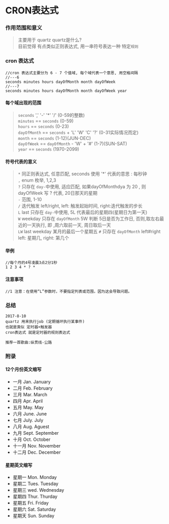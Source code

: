 # CRON表达式

### 作用范围和意义
> 主要用于 quartz  quartz是什么? <br>
> 目前觉得 有点类似正则表达式, 用一串符号表达一种 特定`规则`

### cron 表达式
```
//cron 表达式主要分为 6 - 7 个值域, 每个域代表一个意思, 用空格间隔
//---6
seconds minutes hours dayOfMonth month dayOfWeek
//---7
seconds minutes hours dayOfMonth month dayOfWeek year
```
#### 每个域出现的范围
> `seconds` ',' '-' '*' '/' (0-59的整数)<br>
> `minutes` == `seconds` (0-59)<br>
> `hours` == `seconds` (0-23)<br>
> `dayOfMonth` == `seconds` + 'L' 'W' 'C' '?' (0-31实际情况而定)<br>
> `month` == `seconds` (1-12)(JUN-DEC)<br>
> `dayOfWeek` == `dayOfMonth` - 'W' + '#' (1-7)(SUN-SAT)<br>
> `year` == `seconds` (1970-2099) <br>

#### 符号代表的意义
> `*` 同正则表达式, 任意匹配, seconds 使用 '*' 代表的意思 : 每秒钟<br>
> `,` enum 枚举, 1,2,3 <br>
> `?` 只存在 `day-`中使用, 适应匹配, 如果dayOfMonthdya 为 20 , 则 dayOfWeek 写 ? 代表, 20日那天的星期 <br>
> `-` 范围, 1-10 <br>
> `/` 迭代触发  left/right, left: 触发起始时间, right:迭代触发的步长 <br>
> `L` last 只存在 `day-`中使用, 5L 代表最后的星期四(星期日为第一天) <br>
> `W` weekday 只存在 `dayOfMonth` 5W 判断 5日是否为工作日, 否则,取左右最近的一天执行, 即 ,周六取前一天, 周日取后一天 <br>
> `LW` last weekday 某月的最后一个星期五
> `#` 只存在 `dayOfMonth` left#right left: 星期几, right: 第几个

#### 举例
```
//每个月的4号凌晨3点2分1秒
1 2 3 4 * ? *
```

#### 注意事项
```
//1 注意：在使用“L”参数时，不要指定列表或范围，因为这会导致问题。
```

### 总结
```
2017-8-10
quartz 用来执行job (定期循环执行某事件)
也就是类似 定时器+触发器
cron表达式 就是定时器的规则表达式

推荐一首歌曲:纵贯线-公路
```

### 附录

#### 12个月份英文缩写
* 一月 Jan. January 
* 二月 Feb. February    
* 三月 Mar. March   
* 四月 Apr. April
* 五月 May. May 
* 六月 June. June   
* 七月 July. July   
* 八月 Aug. Aguest
* 九月 Sept. September  
* 十月 Oct. October 
* 十一月 Nov. November   
* 十二月 Dec. December

#### 星期英文缩写
* 星期一 Mon. Monday
* 星期二 Tues. Tuesday
* 星期三 wed. Wednesday
* 星期四 Thur. Thurday 
* 星期五 Fri. Friday
* 星期六 Sat. Saturday 
* 星期天 Sun. Sunday
